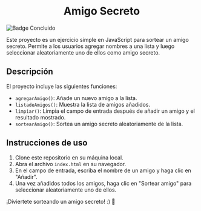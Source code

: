 <h1 align="center"> Amigo Secreto </h1>

![Badge Concluido](https://img.shields.io/badge/STATUS-EN%20DESAROLLO-green)

Este proyecto es un ejercicio simple en JavaScript para sortear un amigo secreto. 
Permite a los usuarios agregar nombres a una lista y luego seleccionar aleatoriamente uno de ellos como amigo secreto.

## Descripción

El proyecto incluye las siguientes funciones:
- `agregarAmigo()`: Añade un nuevo amigo a la lista.
- `listadeAmigos()`: Muestra la lista de amigos añadidos.
- `limpiar()`: Limpia el campo de entrada después de añadir un amigo y el resultado mostrado.
- `sortearAmigo()`: Sortea un amigo secreto aleatoriamente de la lista.

## Instrucciones de uso

1. Clone este repositorio en su máquina local.
2. Abra el archivo `index.html` en su navegador.
3. En el campo de entrada, escriba el nombre de un amigo y haga clic en "Añadir".
4. Una vez añadidos todos los amigos, haga clic en "Sortear amigo" para seleccionar aleatoriamente uno de ellos.


¡Diviertete sorteando un amigo secreto! :) 🎁
